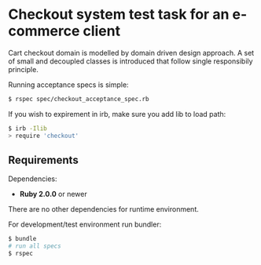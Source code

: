 Checkout system test task for an e-commerce client
==================

Cart checkout domain is modelled by domain driven design approach. A set of small and decoupled classes is introduced that follow single responsibily principle.


Running acceptance specs is simple:
~~~ sh
$ rspec spec/checkout_acceptance_spec.rb
~~~

If you wish to expirement in irb, make sure you add lib to load path:
~~~ sh
$ irb -Ilib
> require 'checkout'
~~~


Requirements
------------
Dependencies:

* **Ruby 2.0.0** or newer

There are no other dependencies for runtime environment.

For development/test environment run bundler:
~~~ sh
$ bundle
# run all specs
$ rspec
~~~